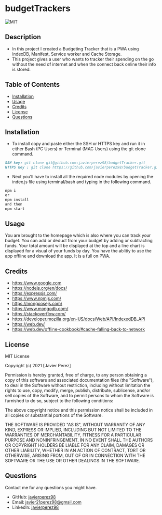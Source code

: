 # budgetTrackers

![MIT](https://img.shields.io/github/license/microsoft/vscode)

## Description

<!-- Provide a short description explaining the what, why, and how of your project.
What was your motivation? Why did you build this project? What problem does it solve? What did you learn? -->

- In this project I created a Budgeting Tracker that is a PWA using IndexDB, Manifest, Service worker and Cache Storage.
- This project gives a user who wants to tracker their spending on the go without the need of internet and when the connect back online their info is stored.

## Table of Contents

- [Installation](#installation)
- [Usage](#usage)
- [Credits](#credits)
- [License](#license)
- [Questions](#questions)

## Installation

<!-- What are the steps required to install your project? Provide a step-by-step description of how to get the development environment running. -->

- To install copy and paste either the SSH or HTTPS key and run it in either Bash (PC Users) or Terminal (MAC Users) using the git clone command.

```md
SSH key: git clone git@github.com:javierperez98/budgetTracker.git
HTTPS key : git clone https://github.com/javierperez98/budgetTracker.git
```

- Next you'll have to install all the required node modules by opening the index.js file using terminal/bash and typing in the following command.

```md
npm i
or
npm install
and then
npm start
```

## Usage

<!-- Provide instructions and examples for use. Include screenshots as needed. -->

You are brought to the homepage which is also where you can track your budget. You can add or deduct from your budget by adding or subtracting funds. Your total amount will be displayed at the top and a line chart is displayed for a visual of your funds by day. You have the ablitiy to use the app offline and download the app. It is a full on PWA.

## Credits

<!-- List your collaborators, if any, with links to their GitHub profiles. Links to websites or resources. -->

- https://www.google.com
- https://nodejs.org/en/docs/
- https://expressjs.com/
- https://www.npmjs.com/
- https://mongoosejs.com/
- https://www.mongodb.com/
- https://stackoverflow.com/
- https://developer.mozilla.org/en-US/docs/Web/API/IndexedDB_API
- https://web.dev/
- https://web.dev/offline-cookbook/#cache-falling-back-to-network

## License

<!-- If you need help choosing a license, refer to https://choosealicense.com/ -->

MIT License

Copyright (c) 2021 [Javier Perez]

Permission is hereby granted, free of charge, to any person obtaining a copy
of this software and associated documentation files (the "Software"), to deal
in the Software without restriction, including without limitation the rights
to use, copy, modify, merge, publish, distribute, sublicense, and/or sell
copies of the Software, and to permit persons to whom the Software is
furnished to do so, subject to the following conditions:

The above copyright notice and this permission notice shall be included in all
copies or substantial portions of the Software.

THE SOFTWARE IS PROVIDED "AS IS", WITHOUT WARRANTY OF ANY KIND, EXPRESS OR
IMPLIED, INCLUDING BUT NOT LIMITED TO THE WARRANTIES OF MERCHANTABILITY,
FITNESS FOR A PARTICULAR PURPOSE AND NONINFRINGEMENT. IN NO EVENT SHALL THE
AUTHORS OR COPYRIGHT HOLDERS BE LIABLE FOR ANY CLAIM, DAMAGES OR OTHER
LIABILITY, WHETHER IN AN ACTION OF CONTRACT, TORT OR OTHERWISE, ARISING FROM,
OUT OF OR IN CONNECTION WITH THE SOFTWARE OR THE USE OR OTHER DEALINGS IN THE
SOFTWARE.

## Questions

Contact me for any questions you might have.

- GitHub: [javierperez98](https://github.com/javierperez98)
- Email: [javier21perez98@gmail.com](mailto:javier21perez98@gmail.com)
- LinkedIn: [javierperez98](https://www.linkedin.com/in/javier-perez98/)
